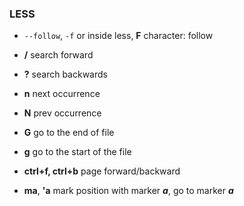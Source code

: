 ### LESS

* `--follow`, `-f` or inside less, **F** character: follow

* **/** search forward
* **?** search backwards
* **n** next occurrence
* **N** prev occurrence
* **G** go to the end of file
* **g** go to the start of the file
* **ctrl+f, ctrl+b** page forward/backward
* **ma**, **'a** mark position with marker ***a***, go to marker ***a***